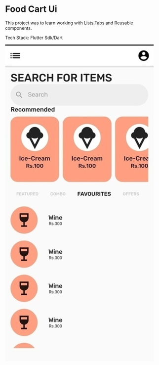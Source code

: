 # Food Cart Ui

This project was to learn working with Lists,Tabs and Reusable components.

Tech Stack:
Flutter Sdk/Dart

![](images/foodAppRe.jpg)
